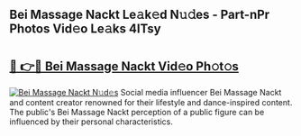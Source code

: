 ## Bei Massage Nackt Le𝚊k𝚎d N𝚞𝚍es - Part-nPr Photos Vid𝚎o Le𝚊ks 4lTsy

# <h2><a href="http://fb72raz.evod.top/?m=Bei+Massage+Nackt">🔗 👉🔴 Bei Massage Nackt Vid𝚎o Ph𝚘t𝚘s</a></h2>

[![Bei Massage Nackt N𝚞d𝚎s](https://i.imgur.com/8V9OHl7.gif)](http://fb72raz.evod.top/?m=Bei+Massage+Nackt)
Social media influencer Bei Massage Nackt and content creator renowned for their lifestyle and dance-inspired content. The public's Bei Massage Nackt perception of a public figure can be influenced by their personal characteristics. 
